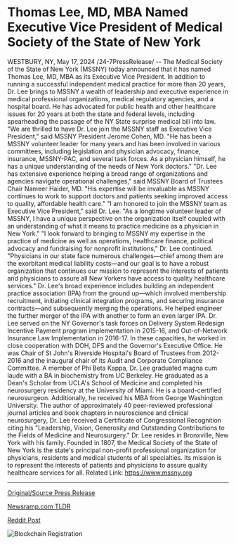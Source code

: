 # Thomas Lee, MD, MBA Named Executive Vice President of Medical Society of the State of New York

WESTBURY, NY, May 17, 2024 /24-7PressRelease/ -- The Medical Society of the State of New York (MSSNY) today announced that it has named Thomas Lee, MD, MBA as its Executive Vice President. In addition to running a successful independent medical practice for more than 20 years, Dr. Lee brings to MSSNY a wealth of leadership and executive experience in medical professional organizations, medical regulatory agencies, and a hospital board. He has advocated for public health and other healthcare issues for 20 years at both the state and federal levels, including spearheading the passage of the NY State surprise medical bill into law.  "We are thrilled to have Dr. Lee join the MSSNY staff as Executive Vice President," said MSSNY President Jerome Cohen, MD. "He has been a MSSNY volunteer leader for many years and has been involved in various committees, including legislation and physician advocacy, finance, insurance, MSSNY-PAC, and several task forces. As a physician himself, he has a unique understanding of the needs of New York doctors."   "Dr. Lee has extensive experience helping a broad range of organizations and agencies navigate operational challenges," said MSSNY Board of Trustees Chair Nameer Haider, MD. "His expertise will be invaluable as MSSNY continues to work to support doctors and patients seeking improved access to quality, affordable health care."  "I am honored to join the MSSNY team as Executive Vice President," said Dr. Lee. "As a longtime volunteer leader of MSSNY, I have a unique perspective on the organization itself coupled with an understanding of what it means to practice medicine as a physician in New York."  "I look forward to bringing to MSSNY my expertise in the practice of medicine as well as operations, healthcare finance, political advocacy and fundraising for nonprofit institutions," Dr. Lee continued. "Physicians in our state face numerous challenges—chief among them are the exorbitant medical liability costs—and our goal is to have a robust organization that continues our mission to represent the interests of patients and physicians to assure all New Yorkers have access to quality healthcare services."  Dr. Lee's broad experience includes building an independent practice association (IPA) from the ground up—which involved membership recruitment, initiating clinical integration programs, and securing insurance contracts—and subsequently merging the operations. He helped engineer the further merger of the IPA with another to form an even larger IPA.  Dr. Lee served on the NY Governor's task forces on Delivery System Redesign Incentive Payment program implementation in 2015-16, and Out-of-Network Insurance Law Implementation in 2016-17. In these capacities, he worked in close cooperation with DOH, DFS and the Governor's Executive Office. He was Chair of St John's Riverside Hospital's Board of Trustees from 2012-2016 and the inaugural chair of its Audit and Corporate Compliance Committee.  A member of Phi Beta Kappa, Dr. Lee graduated magna cum laude with a BA in biochemistry from UC Berkeley. He graduated as a Dean's Scholar from UCLA's School of Medicine and completed his neurosurgery residency at the University of Miami. He is a board-certified neurosurgeon. Additionally, he received his MBA from George Washington University.  The author of approximately 40 peer-reviewed professional journal articles and book chapters in neuroscience and clinical neurosurgery, Dr. Lee received a Certificate of Congressional Recognition citing his "Leadership, Vision, Generosity and Outstanding Contributions to the Fields of Medicine and Neurosurgery."   Dr. Lee resides in Bronxville, New York with his family.  Founded in 1807, the Medical Society of the State of New York is the state's principal non-profit professional organization for physicians, residents and medical students of all specialties. Its mission is to represent the interests of patients and physicians to assure quality healthcare services for all.  Related Link: https://www.mssny.org 

---

[Original/Source Press Release](https://www.24-7pressrelease.com/press-release/510966/thomas-lee-md-mba-named-executive-vice-president-of-medical-society-of-the-state-of-new-york)
                    

[Newsramp.com TLDR](https://newsramp.com/curated-news/medical-society-of-the-state-of-new-york-appoints-thomas-lee-md-mba-as-executive-vice-president/29f8a241ae2895106f949131a324f658) 

 



[Reddit Post](https://www.reddit.com/r/HealthCareNewsInfo/comments/1ctz8f4/medical_society_of_the_state_of_new_york_appoints/) 



![Blockchain Registration](https://cdn.newsramp.app/24-7PressRelease/qrcode/245/17/paleiMxf.webp)